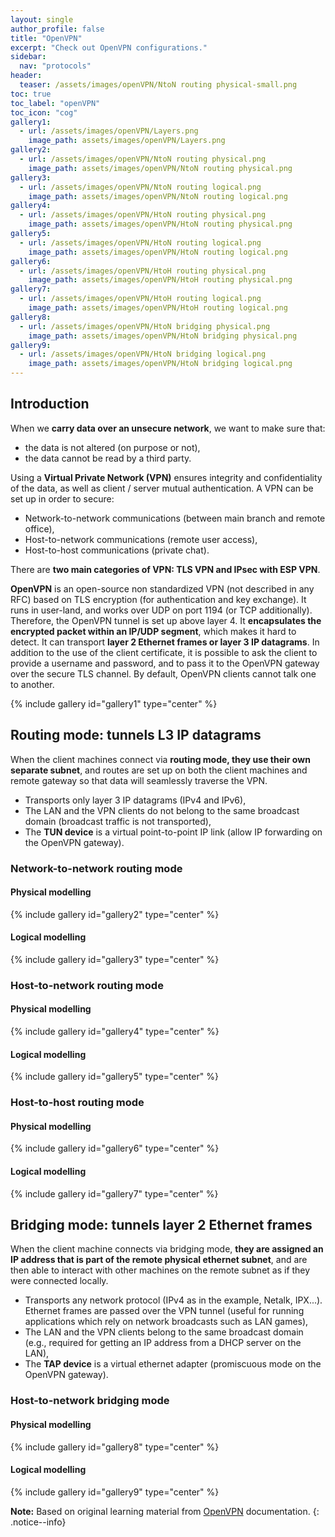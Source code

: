 ```yaml
---
layout: single
author_profile: false
title: "OpenVPN"
excerpt: "Check out OpenVPN configurations."
sidebar:
  nav: "protocols"
header:
  teaser: /assets/images/openVPN/NtoN routing physical-small.png
toc: true
toc_label: "openVPN"
toc_icon: "cog"
gallery1:
  - url: /assets/images/openVPN/Layers.png
    image_path: assets/images/openVPN/Layers.png
gallery2:
  - url: /assets/images/openVPN/NtoN routing physical.png
    image_path: assets/images/openVPN/NtoN routing physical.png
gallery3:
  - url: /assets/images/openVPN/NtoN routing logical.png
    image_path: assets/images/openVPN/NtoN routing logical.png
gallery4:
  - url: /assets/images/openVPN/HtoN routing physical.png
    image_path: assets/images/openVPN/HtoN routing physical.png
gallery5:
  - url: /assets/images/openVPN/HtoN routing logical.png
    image_path: assets/images/openVPN/HtoN routing logical.png
gallery6:
  - url: /assets/images/openVPN/HtoH routing physical.png
    image_path: assets/images/openVPN/HtoH routing physical.png
gallery7:
  - url: /assets/images/openVPN/HtoH routing logical.png
    image_path: assets/images/openVPN/HtoH routing logical.png
gallery8:
  - url: /assets/images/openVPN/HtoN bridging physical.png
    image_path: assets/images/openVPN/HtoN bridging physical.png
gallery9:
  - url: /assets/images/openVPN/HtoN bridging logical.png
    image_path: assets/images/openVPN/HtoN bridging logical.png 
---
```

## Introduction

When we **carry data over an unsecure network**, we want to make sure that:
- the data is not altered (on purpose or not),
- the data cannot be read by a third party.

Using a **Virtual Private Network (VPN)** ensures integrity and confidentiality of the data, as well as client / server mutual authentication. A VPN can be set up in order to secure:
- Network-to-network communications (between main branch and remote office),
- Host-to-network communications (remote user access),
- Host-to-host communications (private chat).

There are **two main categories of VPN: TLS VPN and IPsec with ESP VPN**.

**OpenVPN** is an open-source non standardized VPN (not described in any RFC) based on TLS encryption (for authentication and key exchange). It runs in user-land, and works over UDP on port 1194 (or TCP additionally). Therefore, the OpenVPN tunnel is set up above layer 4. It **encapsulates the encrypted packet within an IP/UDP segment**, which makes it hard to detect. It can transport **layer 2 Ethernet frames or layer 3 IP datagrams**. In addition to the use of the client certificate, it is possible to ask the client to provide a username and password, and to pass it to the OpenVPN gateway over the secure TLS channel. By default, OpenVPN clients cannot talk one to another.

{% include gallery id="gallery1" type="center" %}

## Routing mode: tunnels L3 IP datagrams

When the client machines connect via **routing mode, they use their own separate subnet**, and routes are set up on both the client machines and remote gateway so that data will seamlessly traverse the VPN.
- Transports only layer 3 IP datagrams (IPv4 and IPv6),
- The LAN and the VPN clients do not belong to the same broadcast domain (broadcast traffic is not transported),
- The **TUN device** is a virtual point-to-point IP link (allow IP forwarding on the OpenVPN gateway).

### Network-to-network routing mode

#### Physical modelling

{% include gallery id="gallery2" type="center" %}

#### Logical modelling

{% include gallery id="gallery3" type="center" %}

### Host-to-network routing mode

#### Physical modelling

{% include gallery id="gallery4" type="center" %}

#### Logical modelling

{% include gallery id="gallery5" type="center" %}

### Host-to-host routing mode

#### Physical modelling

{% include gallery id="gallery6" type="center" %}

#### Logical modelling

{% include gallery id="gallery7" type="center" %}

## Bridging mode: tunnels layer 2 Ethernet frames

When the client machine connects via bridging mode, **they are assigned an IP address that is part of the remote physical ethernet subnet**, and are then able to interact with other machines on the remote subnet as if they were connected locally.
- Transports any network protocol (IPv4 as in the example, Netalk, IPX...). Ethernet frames are passed over the VPN tunnel (useful for running applications which rely on network broadcasts such as LAN games),
- The LAN and the VPN clients belong to the same broadcast domain (e.g., required for getting an IP address from a DHCP server on the LAN),
- The **TAP device** is a virtual ethernet adapter (promiscuous mode on the OpenVPN gateway).

### Host-to-network bridging mode

#### Physical modelling

{% include gallery id="gallery8" type="center" %}

#### Logical modelling

{% include gallery id="gallery9" type="center" %}

**Note:** Based on original learning material from [OpenVPN](https://openvpn.net//) documentation.
{: .notice--info}
